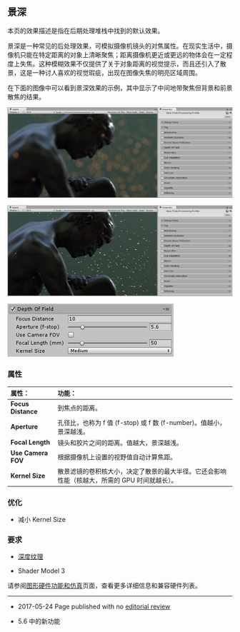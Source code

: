 ## 景深

本页的效果描述是指在后期处理堆栈中找到的默认效果。

景深是一种常见的后处理效果，可模拟摄像机镜头的对焦属性。在现实生活中，摄像机只能在特定距离的对象上清晰聚焦；距离摄像机更近或更远的物体会在一定程度上失焦。这种模糊效果不仅提供了关于对象距离的视觉提示，而且还引入了散景，这是一种讨人喜欢的视觉瑕疵，出现在图像失焦的明亮区域周围。

在下面的图像中可以看到景深效果的示例，其中显示了中间地带聚焦但背景和前景散焦的结果。

![应用景深 (Depth of Field) 后的场景。](../uploads/Main/PostProcessing-DepthOfField-0.jpg)

![未应用景深 (Depth of Field) 的场景。](../uploads/Main/PostProcessing-DepthOfField-1.jpg)

![Depth of Field 的 UI](../uploads/Main/PostProcessing-DepthOfField-2.png)

### 属性

| __属性：__| __功能：__ |
|:---|:---| 
| __Focus Distance__| 到焦点的距离。 |
| __Aperture__| 孔径比，也称为 f 值 (f-stop) 或 f 数 (f-number)。值越小，景深越浅。 |
| __Focal Length__| 镜头和胶片之间的距离。值越大，景深越浅。 |
| __Use Camera FOV__| 根据摄像机上设置的视野值自动计算焦距。 |
| __Kernel Size__| 散景滤镜的卷积核大小，决定了散景的最大半径。它还会影响性能（核越大，所需的 GPU 时间就越长）。 |



### 优化

* 减小 Kernel Size

### 要求

* [深度纹理](SL-DepthTextures.html)

* Shader Model 3

请参阅[图形硬件功能和仿真](GraphicsEmulation.html)页面，查看更多详细信息和兼容硬件列表。

---

* <span class="page-edit"> 2017-05-24  Page published with no [editorial review](DocumentationEditorialReview.html)
</span>

* <span class="page-history">5.6 中的新功能</span>
